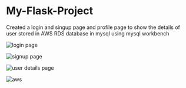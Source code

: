 # My-Flask-Project
Created a login and singup page and profile page to show the details of user stored in AWS RDS database in mysql using mysql workbench

![login page](https://github.com/Harshit-1577/My-Flask-Project/assets/113024804/a7959074-6073-4fa7-afe3-240688911c0d)

![signup page](https://github.com/Harshit-1577/My-Flask-Project/assets/113024804/5b94b454-a8da-439f-9d41-66589350f9dc)

![user details page](https://github.com/Harshit-1577/My-Flask-Project/assets/113024804/c09ccd4a-2a6d-419f-a02a-d1a0108f2f07)

![aws](https://github.com/Harshit-1577/My-Flask-Project/assets/113024804/748e96ed-6e25-4873-aaed-456eff5caa22)
